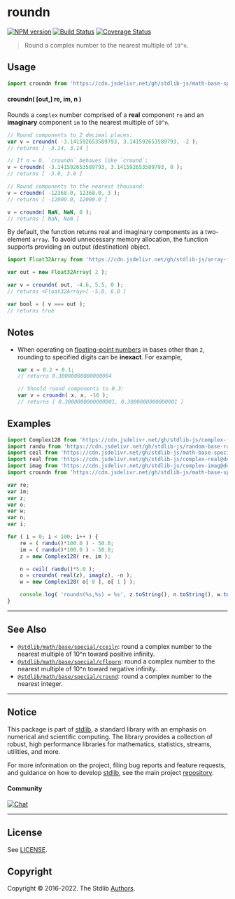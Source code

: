 <!--

@license Apache-2.0

Copyright (c) 2018 The Stdlib Authors.

Licensed under the Apache License, Version 2.0 (the "License");
you may not use this file except in compliance with the License.
You may obtain a copy of the License at

   http://www.apache.org/licenses/LICENSE-2.0

Unless required by applicable law or agreed to in writing, software
distributed under the License is distributed on an "AS IS" BASIS,
WITHOUT WARRANTIES OR CONDITIONS OF ANY KIND, either express or implied.
See the License for the specific language governing permissions and
limitations under the License.

-->

# roundn

[![NPM version][npm-image]][npm-url] [![Build Status][test-image]][test-url] [![Coverage Status][coverage-image]][coverage-url] <!-- [![dependencies][dependencies-image]][dependencies-url] -->

> Round a complex number to the nearest multiple of `10^n`.



<section class="usage">

## Usage

```javascript
import croundn from 'https://cdn.jsdelivr.net/gh/stdlib-js/math-base-special-croundn@deno/mod.js';
```

#### croundn( \[out,] re, im, n )

Rounds a `complex` number comprised of a **real** component `re` and an **imaginary** component `im` to the nearest multiple of `10^n`.

```javascript
// Round components to 2 decimal places:
var v = croundn( -3.141592653589793, 3.141592653589793, -2 );
// returns [ -3.14, 3.14 ]

// If n = 0, `croundn` behaves like `cround`:
v = croundn( -3.141592653589793, 3.141592653589793, 0 );
// returns [ -3.0, 3.0 ]

// Round components to the nearest thousand:
v = croundn( -12368.0, 12368.0, 3 );
// returns [ -12000.0, 12000.0 ]

v = croundn( NaN, NaN, 0 );
// returns [ NaN, NaN ]
```

By default, the function returns real and imaginary components as a two-element `array`. To avoid unnecessary memory allocation, the function supports providing an output (destination) object.

```javascript
import Float32Array from 'https://cdn.jsdelivr.net/gh/stdlib-js/array-float32@deno/mod.js';

var out = new Float32Array( 2 );

var v = croundn( out, -4.6, 5.5, 0 );
// returns <Float32Array>[ -5.0, 6.0 ]

var bool = ( v === out );
// returns true
```

</section>

<!-- /.usage -->

<section class="notes">

## Notes

-   When operating on [floating-point numbers][ieee754] in bases other than `2`, rounding to specified digits can be **inexact**. For example,

    ```javascript
    var x = 0.2 + 0.1;
    // returns 0.30000000000000004

    // Should round components to 0.3:
    var v = croundn( x, x, -16 );
    // returns [ 0.3000000000000001, 0.3000000000000001 ]
    ```

</section>

<!-- /.notes -->

<section class="examples">

## Examples

<!-- eslint no-undef: "error" -->

```javascript
import Complex128 from 'https://cdn.jsdelivr.net/gh/stdlib-js/complex-float64@deno/mod.js';
import randu from 'https://cdn.jsdelivr.net/gh/stdlib-js/random-base-randu@deno/mod.js';
import ceil from 'https://cdn.jsdelivr.net/gh/stdlib-js/math-base-special-ceil@deno/mod.js';
import real from 'https://cdn.jsdelivr.net/gh/stdlib-js/complex-real@deno/mod.js';
import imag from 'https://cdn.jsdelivr.net/gh/stdlib-js/complex-imag@deno/mod.js';
import croundn from 'https://cdn.jsdelivr.net/gh/stdlib-js/math-base-special-croundn@deno/mod.js';

var re;
var im;
var z;
var o;
var w;
var n;
var i;

for ( i = 0; i < 100; i++ ) {
    re = ( randu()*100.0 ) - 50.0;
    im = ( randu()*100.0 ) - 50.0;
    z = new Complex128( re, im );

    n = ceil( randu()*5.0 );
    o = croundn( real(z), imag(z), -n );
    w = new Complex128( o[ 0 ], o[ 1 ] );

    console.log( 'roundn(%s,%s) = %s', z.toString(), n.toString(), w.toString() );
}
```

</section>

<!-- /.examples -->

<!-- Section for related `stdlib` packages. Do not manually edit this section, as it is automatically populated. -->

<section class="related">

* * *

## See Also

-   <span class="package-name">[`@stdlib/math/base/special/cceiln`][@stdlib/math/base/special/cceiln]</span><span class="delimiter">: </span><span class="description">round a complex number to the nearest multiple of 10^n toward positive infinity.</span>
-   <span class="package-name">[`@stdlib/math/base/special/cfloorn`][@stdlib/math/base/special/cfloorn]</span><span class="delimiter">: </span><span class="description">round a complex number to the nearest multiple of 10^n toward negative infinity.</span>
-   <span class="package-name">[`@stdlib/math/base/special/cround`][@stdlib/math/base/special/cround]</span><span class="delimiter">: </span><span class="description">round a complex number to the nearest integer.</span>

</section>

<!-- /.related -->

<!-- Section for all links. Make sure to keep an empty line after the `section` element and another before the `/section` close. -->


<section class="main-repo" >

* * *

## Notice

This package is part of [stdlib][stdlib], a standard library with an emphasis on numerical and scientific computing. The library provides a collection of robust, high performance libraries for mathematics, statistics, streams, utilities, and more.

For more information on the project, filing bug reports and feature requests, and guidance on how to develop [stdlib][stdlib], see the main project [repository][stdlib].

#### Community

[![Chat][chat-image]][chat-url]

---

## License

See [LICENSE][stdlib-license].


## Copyright

Copyright &copy; 2016-2022. The Stdlib [Authors][stdlib-authors].

</section>

<!-- /.stdlib -->

<!-- Section for all links. Make sure to keep an empty line after the `section` element and another before the `/section` close. -->

<section class="links">

[npm-image]: http://img.shields.io/npm/v/@stdlib/math-base-special-croundn.svg
[npm-url]: https://npmjs.org/package/@stdlib/math-base-special-croundn

[test-image]: https://github.com/stdlib-js/math-base-special-croundn/actions/workflows/test.yml/badge.svg?branch=main
[test-url]: https://github.com/stdlib-js/math-base-special-croundn/actions/workflows/test.yml?query=branch:main

[coverage-image]: https://img.shields.io/codecov/c/github/stdlib-js/math-base-special-croundn/main.svg
[coverage-url]: https://codecov.io/github/stdlib-js/math-base-special-croundn?branch=main

<!--

[dependencies-image]: https://img.shields.io/david/stdlib-js/math-base-special-croundn.svg
[dependencies-url]: https://david-dm.org/stdlib-js/math-base-special-croundn/main

-->

[chat-image]: https://img.shields.io/gitter/room/stdlib-js/stdlib.svg
[chat-url]: https://gitter.im/stdlib-js/stdlib/

[stdlib]: https://github.com/stdlib-js/stdlib

[stdlib-authors]: https://github.com/stdlib-js/stdlib/graphs/contributors

[umd]: https://github.com/umdjs/umd
[es-module]: https://developer.mozilla.org/en-US/docs/Web/JavaScript/Guide/Modules

[deno-url]: https://github.com/stdlib-js/math-base-special-croundn/tree/deno
[umd-url]: https://github.com/stdlib-js/math-base-special-croundn/tree/umd
[esm-url]: https://github.com/stdlib-js/math-base-special-croundn/tree/esm

[stdlib-license]: https://raw.githubusercontent.com/stdlib-js/math-base-special-croundn/main/LICENSE

[ieee754]: https://en.wikipedia.org/wiki/IEEE_754-1985

<!-- <related-links> -->

[@stdlib/math/base/special/cceiln]: https://github.com/stdlib-js/math-base-special-cceiln/tree/deno

[@stdlib/math/base/special/cfloorn]: https://github.com/stdlib-js/math-base-special-cfloorn/tree/deno

[@stdlib/math/base/special/cround]: https://github.com/stdlib-js/math-base-special-cround/tree/deno

<!-- </related-links> -->

</section>

<!-- /.links -->
